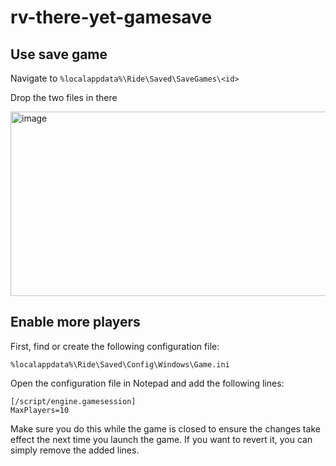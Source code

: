 # rv-there-yet-gamesave

## Use save game

Navigate to
`%localappdata%\Ride\Saved\SaveGames\<id>`

Drop the two files in there

<img width="629" height="295" alt="image" src="https://github.com/user-attachments/assets/1ad460bd-99db-45a4-8763-fe2f6f0d52e3" />

## Enable more players

First, find or create the following configuration file:

`%localappdata%\Ride\Saved\Config\Windows\Game.ini`

Open the configuration file in Notepad and add the following lines:
```
[/script/engine.gamesession]
MaxPlayers=10
```
Make sure you do this while the game is closed to ensure the changes take effect the next time you launch the game.
If you want to revert it, you can simply remove the added lines.
